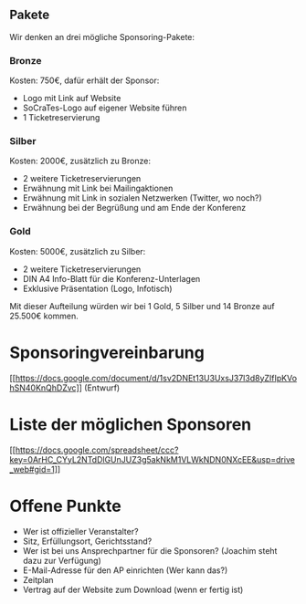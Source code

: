 ## Pakete
Wir denken an drei mögliche Sponsoring-Pakete:
### Bronze
Kosten: 750€, dafür erhält der Sponsor:
- Logo mit Link auf Website
- SoCraTes-Logo auf eigener Website führen
- 1 Ticketreservierung

### Silber
Kosten: 2000€, zusätzlich zu Bronze:
- 2 weitere Ticketreservierungen
- Erwähnung mit Link bei Mailingaktionen
- Erwähnung mit Link in sozialen Netzwerken (Twitter, wo noch?)
- Erwähnung bei der Begrüßung und am Ende der Konferenz

### Gold
Kosten: 5000€, zusätzlich zu Silber:
- 2 weitere Ticketreservierungen
- DIN A4 Info-Blatt für die Konferenz-Unterlagen
- Exklusive Präsentation (Logo, Infotisch)

Mit dieser Aufteilung würden wir bei 1 Gold, 5 Silber und 14 Bronze auf 25.500€ kommen.

# Sponsoringvereinbarung
[[https://docs.google.com/document/d/1sv2DNEt13U3UxsJ37l3d8yZIfIpKVohSN40KnQhDZvc]] (Entwurf)

# Liste der möglichen Sponsoren
[[https://docs.google.com/spreadsheet/ccc?key=0ArHC_CYyL2NTdDlGUnJUZ3g5akNkM1VLWkNDN0NXcEE&usp=drive_web#gid=1]]

# Offene Punkte
- Wer ist offizieller Veranstalter?
- Sitz, Erfüllungsort, Gerichtsstand?
- Wer ist bei uns Ansprechpartner für die Sponsoren? (Joachim steht dazu zur Verfügung)
- E-Mail-Adresse für den AP einrichten (Wer kann das?)
- Zeitplan
- Vertrag auf der Website zum Download (wenn er fertig ist)
